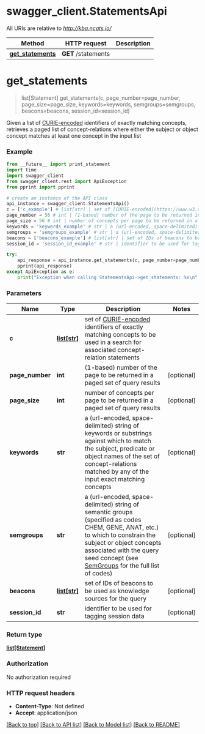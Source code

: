 # swagger_client.StatementsApi

All URIs are relative to *http://kba.ncats.io/*

Method | HTTP request | Description
------------- | ------------- | -------------
[**get_statements**](StatementsApi.md#get_statements) | **GET** /statements | 


# **get_statements**
> list[Statement] get_statements(c, page_number=page_number, page_size=page_size, keywords=keywords, semgroups=semgroups, beacons=beacons, session_id=session_id)



Given a list of [CURIE-encoded](https://www.w3.org/TR/curie/) identifiers of exactly matching concepts, retrieves a paged list of concept-relations where either the subject or object concept matches at least one concept in the input list 

### Example 
```python
from __future__ import print_statement
import time
import swagger_client
from swagger_client.rest import ApiException
from pprint import pprint

# create an instance of the API class
api_instance = swagger_client.StatementsApi()
c = ['c_example'] # list[str] | set of [CURIE-encoded](https://www.w3.org/TR/curie/) identifiers of exactly matching concepts to be used in a search for associated concept-relation statements 
page_number = 56 # int | (1-based) number of the page to be returned in a paged set of query results  (optional)
page_size = 56 # int | number of concepts per page to be returned in a paged set of query results  (optional)
keywords = 'keywords_example' # str | a (url-encoded, space-delimited) string of keywords or substrings against which to match the subject, predicate or object names of the set of concept-relations matched by any of the input exact matching concepts  (optional)
semgroups = 'semgroups_example' # str | a (url-encoded, space-delimited) string of semantic groups (specified as codes CHEM, GENE, ANAT, etc.) to which to constrain the subject or object concepts associated with the query seed concept (see [SemGroups](https://metamap.nlm.nih.gov/Docs/SemGroups_2013.txt) for the full list of codes)  (optional)
beacons = ['beacons_example'] # list[str] | set of IDs of beacons to be used as knowledge sources for the query  (optional)
session_id = 'session_id_example' # str | identifier to be used for tagging session data  (optional)

try: 
    api_response = api_instance.get_statements(c, page_number=page_number, page_size=page_size, keywords=keywords, semgroups=semgroups, beacons=beacons, session_id=session_id)
    pprint(api_response)
except ApiException as e:
    print("Exception when calling StatementsApi->get_statements: %s\n" % e)
```

### Parameters

Name | Type | Description  | Notes
------------- | ------------- | ------------- | -------------
 **c** | [**list[str]**](str.md)| set of [CURIE-encoded](https://www.w3.org/TR/curie/) identifiers of exactly matching concepts to be used in a search for associated concept-relation statements  | 
 **page_number** | **int**| (1-based) number of the page to be returned in a paged set of query results  | [optional] 
 **page_size** | **int**| number of concepts per page to be returned in a paged set of query results  | [optional] 
 **keywords** | **str**| a (url-encoded, space-delimited) string of keywords or substrings against which to match the subject, predicate or object names of the set of concept-relations matched by any of the input exact matching concepts  | [optional] 
 **semgroups** | **str**| a (url-encoded, space-delimited) string of semantic groups (specified as codes CHEM, GENE, ANAT, etc.) to which to constrain the subject or object concepts associated with the query seed concept (see [SemGroups](https://metamap.nlm.nih.gov/Docs/SemGroups_2013.txt) for the full list of codes)  | [optional] 
 **beacons** | [**list[str]**](str.md)| set of IDs of beacons to be used as knowledge sources for the query  | [optional] 
 **session_id** | **str**| identifier to be used for tagging session data  | [optional] 

### Return type

[**list[Statement]**](Statement.md)

### Authorization

No authorization required

### HTTP request headers

 - **Content-Type**: Not defined
 - **Accept**: application/json

[[Back to top]](#) [[Back to API list]](../README.md#documentation-for-api-endpoints) [[Back to Model list]](../README.md#documentation-for-models) [[Back to README]](../README.md)

